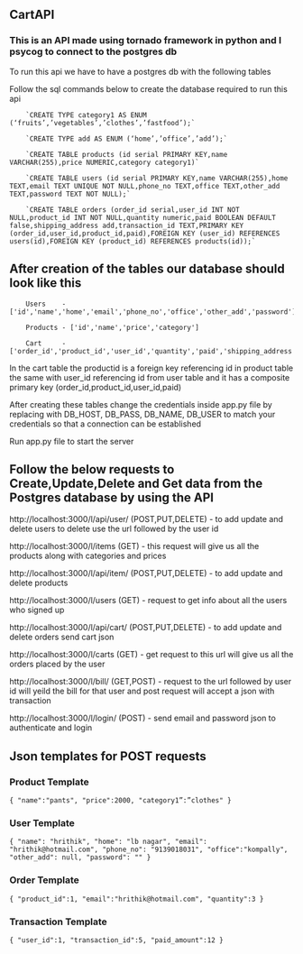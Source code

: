 ## CartAPI
### This is an API made using tornado framework in python and I psycog to connect to the postgres db

To run this api we have to have a postgres db with the following tables 

Follow the sql commands below to create the database required to run this api 

        `CREATE TYPE category1 AS ENUM (‘fruits’,’vegetables’,’clothes’,’fastfood’);`

        `CREATE TYPE add AS ENUM (‘home’,’office’,’add’);`

        `CREATE TABLE products (id serial PRIMARY KEY,name VARCHAR(255),price NUMERIC,category category1)`

        `CREATE TABLE users (id serial PRIMARY KEY,name VARCHAR(255),home TEXT,email TEXT UNIQUE NOT NULL,phone_no TEXT,office TEXT,other_add TEXT,password TEXT NOT NULL);`

        `CREATE TABLE orders (order_id serial,user_id INT NOT NULL,product_id INT NOT NULL,quantity numeric,paid BOOLEAN DEFAULT false,shipping_address add,transaction_id TEXT,PRIMARY KEY (order_id,user_id,product_id,paid),FOREIGN KEY (user_id) REFERENCES users(id),FOREIGN KEY (product_id) REFERENCES products(id));`

## After creation of the tables our database should look like this 

        Users    - ['id','name','home','email','phone_no','office','other_add','password']

        Products - ['id','name','price','category']

        Cart     - ['order_id','product_id','user_id','quantity','paid','shipping_address','transaction_id'] 


In the cart table the productid is a foreign key referencing id in product table the same with user_id referencing id from user table 
and it has a composite primary key (order_id,product_id,user_id,paid)

After creating these tables change the credentials inside app.py file by replacing with DB_HOST, DB_PASS, DB_NAME, DB_USER to match your credentials 
so that a connection can be established

Run app.py file to start the server

## Follow the below requests to Create,Update,Delete and Get data from the Postgres database by using the API

http://localhost:3000/l/api/user/ (POST,PUT,DELETE) - to add update and delete users to delete use the url followed by the user id


http://localhost:3000/l/items     (GET) - this request will give us all the products along with categories and prices 


http://localhost:3000/l/api/item/ (POST,PUT,DELETE) -  to add update and delete products 


http://localhost:3000/l/users     (GET) - request to get info about all the users who signed up


http://localhost:3000/l/api/cart/ (POST,PUT,DELETE) - to add update and delete orders send cart json


http://localhost:3000/l/carts     (GET) - get request to this url will give us all the orders placed by the user


http://localhost:3000/l/bill/     (GET,POST) - request to the url followed by user id will yeild the bill for that user and post request will accept a json with transaction


http://localhost:3000/l/login/    (POST) - send email and password json to authenticate and login

## Json templates for POST requests

### Product Template

`{
    "name":"pants",
    "price":2000,
    "category1”:”clothes"
}`

### User Template

`{
            "name": "hrithik",
            "home": "lb nagar",
            "email": "hrithik@hotmail.com",
            "phone_no": "9139018031",
            "office":"kompally",
            "other_add": null,
            "password": ""
}`

### Order Template

`{
    "product_id":1,
    "email":"hrithik@hotmail.com",
    "quantity":3
}`

### Transaction Template

`{
    "user_id":1,
    "transaction_id":5,
    "paid_amount":12
}`
